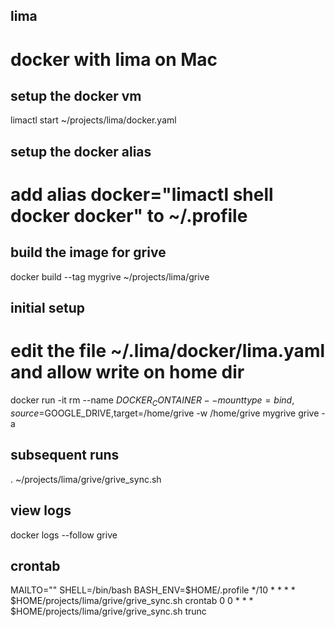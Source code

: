 ## lima
# docker with lima on Mac

## setup the docker vm
limactl start ~/projects/lima/docker.yaml

## setup the docker alias
# add alias docker="limactl shell docker docker" to ~/.profile

## build the image for grive
docker build --tag mygrive ~/projects/lima/grive

## initial setup
# edit the file ~/.lima/docker/lima.yaml and allow write on home dir
docker run -it rm --name $DOCKER_CONTAINER --mount type=bind,source=$GOOGLE_DRIVE,target=/home/grive -w /home/grive mygrive grive -a

## subsequent runs

. ~/projects/lima/grive/grive_sync.sh

## view logs
docker logs --follow grive

## crontab 
MAILTO=""
SHELL=/bin/bash
BASH_ENV=$HOME/.profile
*/10 * * * * $HOME/projects/lima/grive/grive_sync.sh crontab
0 0 * * * $HOME/projects/lima/grive/grive_sync.sh trunc